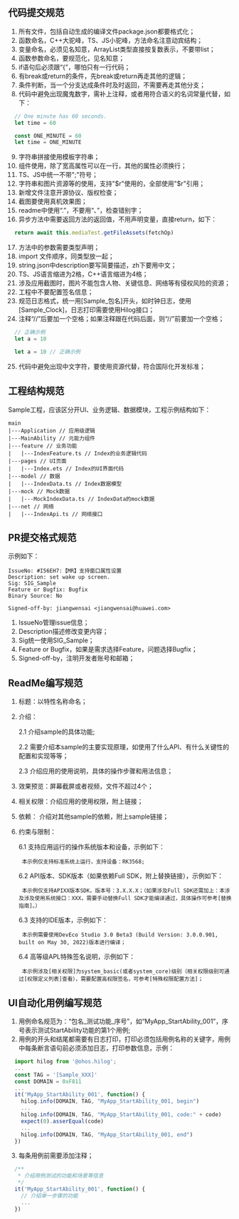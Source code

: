 ## 代码提交规范

1. 所有文件，包括自动生成的编译文件package.json都要格式化；
2. 函数命名，C++大驼峰，TS、JS小驼峰，方法命名注意动宾结构；
3. 变量命名，必须见名知意，ArrayList类型直接按复数表示，不要带list；
4. 函数参数命名，要规范化，见名知意；
5. if语句后必须跟“{”，哪怕只有一行代码；
6. 有break或return的条件，先break或return再走其他的逻辑；
7. 条件判断，当一个分支达成条件时及时返回，不需要再走其他分支；
8. 代码中避免出现魔鬼数字，需补上注释，或者用符合语义的名词常量代替，如下：
```ts
  // One minute has 60 seconds.
  let time = 60

  const ONE_MINUTE = 60
  let time = ONE_MINUTE
```
9. 字符串拼接使用模板字符串；
10. 组件使用，除了宽高属性可以在一行，其他的属性必须换行；
11. TS、JS中统一不带";"符号；
12. 字符串和图片资源等的使用，支持"$r"使用的，全部使用"$r"引用；
13. 新增文件注意开源协议、版权检查；
14. 截图要使用真机效果图；
15. readme中使用“.”，不要用“、”，检查错别字；
16. 异步方法中需要返回方法的返回值，不用声明变量，直接return，如下：
```ts
  return await this.mediaTest.getFileAssets(fetchOp)
```
17. 方法中的参数需要类型声明；
18. import 文件顺序，同类型放一起；
19. string.json中description要写简要描述，zh下要用中文；
20. TS、JS语言缩进为2格，C++语言缩进为4格；
21. 涉及应用截图时，图片不能包含人物、关键信息、网络等有侵权风险的资源；
22. 工程中不要配置签名信息；
23. 规范日志格式，统一用[Sample_包名]开头，如时钟日志，使用[Sample_Clock]，日志打印需要使用Hilog接口；
24. 注释“//”后要加一个空格；如果注释跟在代码后面，则“//”前要加一个空格；
```ts
  // 正确示例
  let a = 10

  let a = 10 // 正确示例
```
25. 代码中避免出现中文字符，要使用资源代替，符合国际化开发标准；


## 工程结构规范

Sample工程，应该区分开UI、业务逻辑、数据模块，工程示例结构如下：

```
main
|---Application // 应用级逻辑
|---MainAbility // 元能力组件
|---feature // 业务功能
|   |---IndexFeature.ts // Index的业务逻辑代码
|---pages // UI页面
|   |---Index.ets // Index的UI界面代码
|---model // 数据
|   |---IndexData.ts // Index数据模型
|---mock // Mock数据
|   |---MockIndexData.ts // IndexData的mock数据
|---net // 网络
|   |---IndexApi.ts // 网络接口
```

## PR提交格式规范

示例如下：

```
IssueNo: #I56EH7:【MR】支持窗口属性设置
Description: set wake up screen.
Sig: SIG_Sample
Feature or Bugfix: Bugfix
Binary Source: No

Signed-off-by: jiangwensai <jiangwensai@huawei.com>
```

1. IssueNo管理issue信息；
2. Description描述修改变更内容；
3. Sig统一使用SIG_Sample；
4. Feature or Bugfix，如果是需求选择Feature，问题选择Bugfix；
5. Signed-off-by，注明开发者账号和邮箱；
	
## ReadMe编写规范

1. 标题：以特性名称命名；
2. 介绍：

	2.1 介绍sample的具体功能;

	2.2 需要介绍本sample的主要实现原理，如使用了什么API、有什么关键性的配置和实现等等；

	2.3 介绍应用的使用说明，具体的操作步骤和用法信息；

3. 效果预览：屏幕截屏或者视频，文件不超过4个；
4. 相关权限：介绍应用的使用权限，附上链接；
5. 依赖： 介绍对其他sample的依赖，附上sample链接；
6. 约束与限制：

	6.1 支持应用运行的操作系统版本和设备，示例如下：

		本示例仅支持标准系统上运行，支持设备：RK3568;

	6.2 API版本、SDK版本（如果依赖Full SDK，附上替换链接），示例如下：

		本示例仅支持APIXX版本SDK，版本号：3.X.X.X；（如果涉及Full SDK还需加上：本涉及涉及使用系统接口：XXX，需要手动替换Full SDK才能编译通过，具体操作可参考[替换指南]。）

	6.3 支持的IDE版本，示例如下：

		本示例需要使用DevEco Studio 3.0 Beta3 (Build Version: 3.0.0.901, built on May 30, 2022)版本进行编译；

	6.4 高等级APL特殊签名说明，示例如下：

		本示例涉及[相关权限]为system_basic(或者system_core)级别（相关权限级别可通过[权限定义列表]查看），需要配置高权限签名，可参考[特殊权限配置方法]；

## UI自动化用例编写规范

1. 用例命名规范为：“包名_测试功能_序号”，如“MyApp_StartAbility_001”，序号表示测试StartAbility功能的第1个用例;
2. 用例的开头和结尾都需要有日志打印，打印必须包括用例名称的关键字，用例中每条断言语句前必须添加日志，打印参数信息，示例：
```ts
  import hilog from '@ohos.hilog';
  ...
  const TAG = '[Sample_XXX]'
  const DOMAIN = 0xF811
  ...
  it('MyApp_StartAbility_001', function() {
    hilog.info(DOMAIN, TAG, "MyApp_StartAbility_001, begin")
    ...
    hilog.info(DOMAIN, TAG, "MyApp_StartAbility_001, code:" + code)
    expect(0).asserEqual(code)
    ...
    hilog.info(DOMAIN, TAG, "MyApp_StartAbility_001, end")
  })
```
3. 每条用例前需要添加注释；
```ts
  /**
   * 介绍用例测试的功能和场景等信息
   */
  it('MyApp_StartAbility_001', function() {
	// 介绍单一步骤的功能
    ...
  })
```
